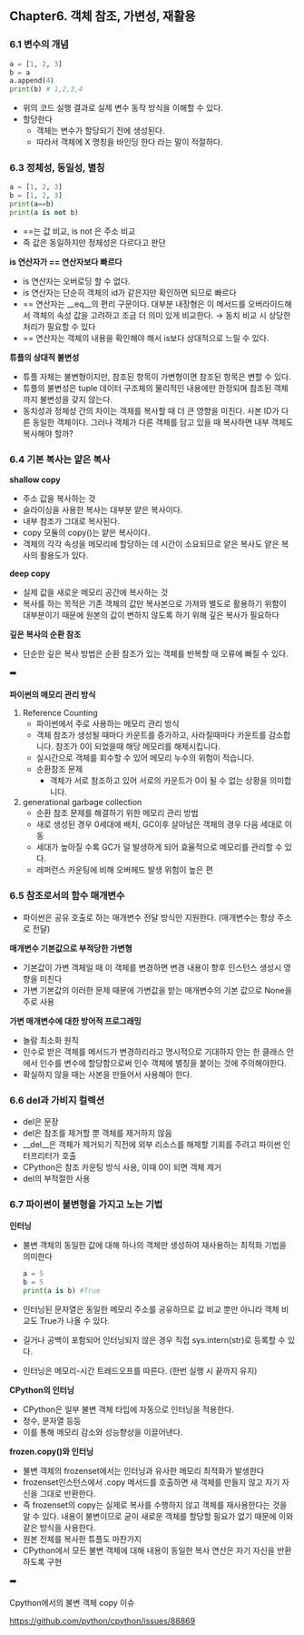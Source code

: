 ## Chapter6. 객체 참조, 가변성, 재활용

### 6.1 변수의 개념

```python
a = [1, 2, 3]
b = a
a.append(4)
print(b) # 1,2,3,4
```

- 위의 코드 실행 결과로 실제 변수 동작 방식을 이해할 수 있다.
- 할당한다
    - 객체는 변수가 할당되기 전에 생성된다.
    - 따라서 객체에 X 명칭을 바인딩 한다 라는 말이 적절하다.

### 6.3 정체성, 동일성, 별칭

```python
a = [1, 2, 3]
b = [1, 2, 3]
print(a==b)
print(a is not b)
```

- ==는 값 비교, is not 은 주소 비교
- 즉 값은 동일하지만 정체성은 다르다고 판단

**is 연산자가 == 연산자보다 빠르다**

- is 연산자는 오버로딩 할 수 없다.
- is 연산자는 단순히 객체의 id가 같은지만 확인하면 되므로 빠르다
- == 연산자는  __eq__의 편리 구문이다. 대부분 내장형은 이 메서드를 오버라이드해서 객체의 속성 값을 고려하고 조금 더 의미 있게 비교한다. → 동치 비교 시 상당한 처리가 필요할 수 있다
- == 연산자는 객체의 내용을 확인해야 해서 is보다 상대적으로 느릴 수 있다.

**튜플의 상대적 불변성**

- 튜플 자체는 불변형이지만, 참조된 항목이 가변형이면 참조된 항목은 변할 수 있다.
- 튜플의 불변성은 tuple 데이터 구조체의 물리적인 내용에만 한정되며 참조된 객체까지 불변성을 갖지 않는다.
- 동치성과 정체성 간의 차이는 객체를 복사할 때 더 큰 영향을 미친다. 사본 ID가 다른 동일한 객체이다. 그러나 객체가 다른 객체를 담고 있을 때 복사하면 내부 객체도 복사해야 할까?

### 6.4 기본 복사는 얕은 복사

**shallow copy**

- 주소 값을 복사하는 것
- 슬라이싱을 사용한 복사는 대부분 얕은 복사이다.
- 내부 참조가 그대로 복사된다.
- copy 모듈의 copy()는 얕은 복사이다.
- 객체의 각각 속성을 메모리에 할당하는 데 시간이 소요되므로 얕은 복사도 얕은 복사의 활용도가 있다.

**deep copy**

- 실제 값을 새로운 메모리 공간에 복사하는 것
- 복사를 하는 목적은 기존 객체의 값만 복사본으로 가져와 별도로 활용하기 위함이 대부분이기 때문에 원본의 값이 변하지 않도록 하기 위해 깊은 복사가 필요하다

**깊은 복사의 순환 참조**

- 단순한 깊은 복사 방법은 순환 참조가 있는 객체를 반복할 때 오류에 빠질 수 있다.

<aside>
➡️

**파이썬의 메모리 관리 방식**

1. Reference Counting
    - 파이썬에서 주로 사용하는 메모리 관리 방식
    - 객체 참조가 생성될 때마다 카운트를 증가하고, 사라질때마다 카운트를 감소합니다. 참조가 0이 되었을때 해당 메모리를 해제시킵니다.
    - 실시간으로 객체를 회수할 수 있어 메모리 누수의 위험이 적습니다.
    - 순환참조 문제
        - 객체가 서로 참조하고 있어 서로의 카운트가 0이 될 수 없는 상황을 의미합니다.
2. generational garbage collection
    - 순환 참조 문제를 해결하기 위한 메모리 관리 방법
    - 새로 생성된 경우 0세대에 배치, GC이후 살아남은 객체의 경우 다음 세대로 이동
    - 세대가 높아질 수록 GC가 덜 발생하게 되어 효율적으로 메모리를 관리할 수 있다.
    - 레퍼런스 카운팅에 비해 오버헤드 발생 위험이 높은 편
</aside>

### 6.5 참조로서의 함수 매개변수

- 파이썬은 공유 호출로 하는 매개변수 전달 방식만 지원한다. (매개변수는 항상 주소로 전달)

**매개변수 기본값으로 부적당한 가변형**

- 기본값이 가변 객체일 때 이 객체를 변경하면 변경 내용이 향후 인스턴스 생성시 영향을 미친다
- 가변 기본값의 이러한 문제 때문에 가변값을 받는 매개변수의 기본 값으로 None을 주로 사용

**가변 매개변수에 대한 방어적 프로그래밍**

- 놀람 최소화 원칙
- 인수로 받은 객체를 메서드가 변경하리라고 명시적으로 기대하지 안는 한 클래스 안에서 인수를 변수에 할당함으로써 인수 객체에 별칭을 붙이는 것에 주의해야한다.
- 확실하지 않을 때는 사본을 만들어서 사용해야 한다.

### 6.6 del과 가비지 컬렉션

- del은 문장
- del은 참조를 제거할 뿐 객체를 제거하지 않음
- __del__은 객체가 제거되기 직전에 외부 리소스를 해제할 기회를 주려고 파이썬 인터프리터가 호출
- CPython은 참조 카운팅 방식 사용, 이때 0이 되면 객체 제거
- del의 부적절한 사용

### 6.7 파이썬이 불변형을 가지고 노는 기법

**인터닝**

- 불변 객체의 동일한 값에 대해 하나의 객체만 생성하여 재사용하는 최적화 기법을 의미한다
    
    ```python
    a = 5
    b = 5
    print(a is b) #True
    ```
    
- 인터닝된 문자열은 동일한 메모리 주소를 공유하므로 값 비교 뿐만 아니라 객체 비교도 True가 나올 수 있다.
- 길거나 공백이 포함되어 인터닝되지 않은 경우 직접 sys.intern(str)로 등록할 수 있다.
- 인터닝은 메모리-시간 트레드오프를 따른다. (한번 실행 시 끝까지 유지)

**CPython의 인터닝**

- CPython은 일부 불변 객체 타입에 자동으로 인터닝을 적용한다.
- 정수, 문자열 등등
- 이를 통해 메모리 감소와 성능향상을 이끌어낸다.

**frozen.copy()와 인터닝**

- 불변 객체의 frozenset에서는 인터닝과 유사한 메모리 최적화가 발생한다
- frozenset인스턴스에서 .copy 메서드를 호출하면 새 객체를 만들지 않고 자기 자신을 그대로 반환한다.
- 즉 frozenset의 copy는 실제로 복사를 수행하지 않고 객체를 재사용한다는 것을 알 수 있다. 내용이 불변이므로 굳이 새로운 객체를 할당할 필요가 없기 때문에 이와 같은 방식을 사용한다.
- 원본 전체를 복사한 튜플도 마찬가지
- CPython에서 모든 불변 객체에 대해 내용이 동일한 복사 연산은 자기 자신을 반환하도록 구현

<aside>
➡️

Cpython에서의 불변 객체 copy 이슈

https://github.com/python/cpython/issues/88869

</aside>
